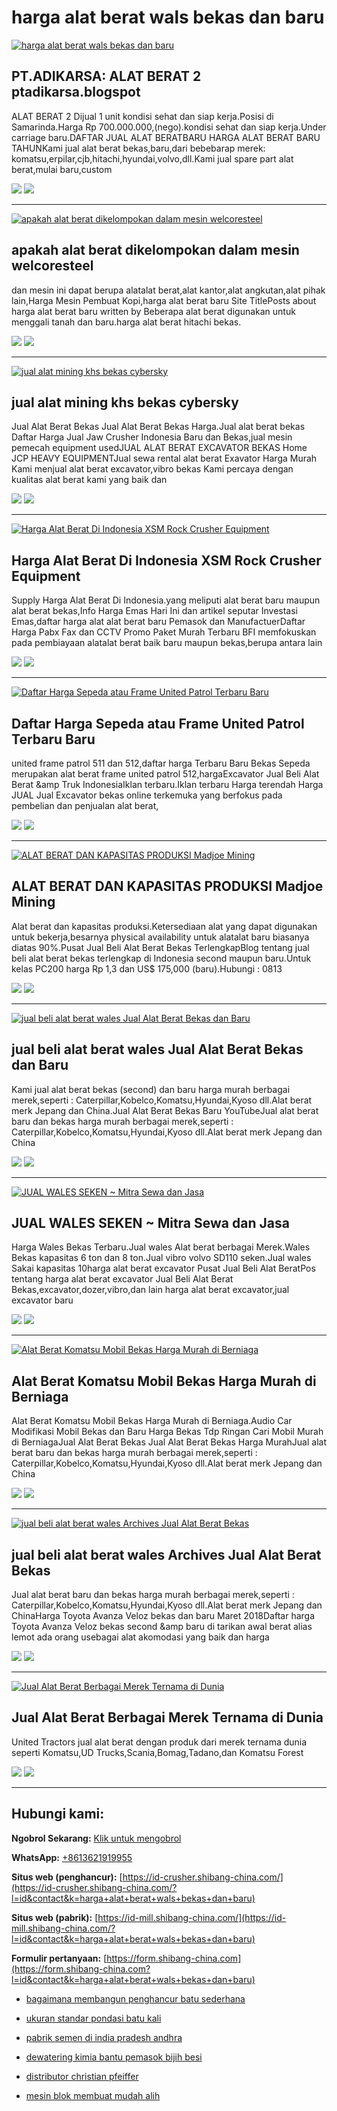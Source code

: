 # harga alat berat wals bekas dan baru

<a href="https://swt.shibang-china.com/?l=id&img&k=harga+alat+berat+wals+bekas+dan+baru" target="_blank">![harga alat berat wals bekas dan baru](http://static.shibang-china.com/all-800x300/217.jpg)</a>

## PT.ADIKARSA: ALAT BERAT 2 ptadikarsa.blogspot
ALAT BERAT 2 Dijual 1 unit kondisi sehat dan siap kerja.Posisi di Samarinda.Harga Rp 700.000.000,(nego).kondisi sehat dan siap kerja.Under carriage baru.DAFTAR JUAL ALAT BERATBARU HARGA ALAT BERAT BARU TAHUNKami jual alat berat bekas,baru,dari bebebarap merek: komatsu,erpilar,cjb,hitachi,hyundai,volvo,dll.Kami jual spare part alat berat,mulai baru,custom


<a href="https://whatsapp.shibangsoft.com/WhatsApp.php" target="_blank" title="WhatsApp">![](http://static.shibang-china.com/icon/whatsapp.png)</a> <a href="https://swt.shibang-china.com/?l=id&icon&k=harga+alat+berat+wals+bekas+dan+baru" target="_blank">![](http://static.shibang-china.com/icon/chat-id.png)</a>

---

<a href="https://swt.shibang-china.com/?l=id&img&k=harga+alat+berat+wals+bekas+dan+baru" target="_blank">![apakah alat berat dikelompokan dalam mesin welcoresteel](http://static.shibang-china.com/all-800x300/922.jpg)</a>

## apakah alat berat dikelompokan dalam mesin welcoresteel
dan mesin ini dapat berupa alatalat berat,alat kantor,alat angkutan,alat pihak lain,Harga Mesin Pembuat Kopi,harga alat berat baru Site TitlePosts about harga alat berat baru written by Beberapa alat berat digunakan untuk menggali tanah dan baru.harga alat berat hitachi bekas.


<a href="https://whatsapp.shibangsoft.com/WhatsApp.php" target="_blank" title="WhatsApp">![](http://static.shibang-china.com/icon/whatsapp.png)</a> <a href="https://swt.shibang-china.com/?l=id&icon&k=harga+alat+berat+wals+bekas+dan+baru" target="_blank">![](http://static.shibang-china.com/icon/chat-id.png)</a>

---

<a href="https://swt.shibang-china.com/?l=id&img&k=harga+alat+berat+wals+bekas+dan+baru" target="_blank">![jual alat mining khs bekas cybersky](http://static.shibang-china.com/all-800x300/859.jpg)</a>

## jual alat mining khs bekas cybersky
Jual Alat Berat Bekas Jual Alat Berat Bekas Harga.Jual alat berat bekas Daftar Harga Jual Jaw Crusher Indonesia Baru dan Bekas,jual mesin pemecah equipment usedJUAL ALAT BERAT EXCAVATOR BEKAS Home JCP HEAVY EQUIPMENTJual sewa rental alat berat Exavator Harga Murah Kami menjual alat berat excavator,vibro bekas Kami percaya dengan kualitas alat berat kami yang baik dan


<a href="https://whatsapp.shibangsoft.com/WhatsApp.php" target="_blank" title="WhatsApp">![](http://static.shibang-china.com/icon/whatsapp.png)</a> <a href="https://swt.shibang-china.com/?l=id&icon&k=harga+alat+berat+wals+bekas+dan+baru" target="_blank">![](http://static.shibang-china.com/icon/chat-id.png)</a>

---

<a href="https://swt.shibang-china.com/?l=id&img&k=harga+alat+berat+wals+bekas+dan+baru" target="_blank">![Harga Alat Berat Di Indonesia XSM Rock Crusher Equipment](http://static.shibang-china.com/all-800x300/879.jpg)</a>

## Harga Alat Berat Di Indonesia XSM Rock Crusher Equipment
Supply Harga Alat Berat Di Indonesia.yang meliputi alat berat baru maupun alat berat bekas,Info Harga Emas Hari Ini dan artikel seputar Investasi Emas,daftar harga alat alat berat baru Pemasok dan ManufactuerDaftar Harga Pabx Fax dan CCTV Promo Paket Murah Terbaru BFI memfokuskan pada pembiayaan alatalat berat baik baru maupun bekas,berupa antara lain


<a href="https://whatsapp.shibangsoft.com/WhatsApp.php" target="_blank" title="WhatsApp">![](http://static.shibang-china.com/icon/whatsapp.png)</a> <a href="https://swt.shibang-china.com/?l=id&icon&k=harga+alat+berat+wals+bekas+dan+baru" target="_blank">![](http://static.shibang-china.com/icon/chat-id.png)</a>

---

<a href="https://swt.shibang-china.com/?l=id&img&k=harga+alat+berat+wals+bekas+dan+baru" target="_blank">![Daftar Harga Sepeda atau Frame United Patrol Terbaru Baru](http://static.shibang-china.com/all-800x300/770.jpg)</a>

## Daftar Harga Sepeda atau Frame United Patrol Terbaru Baru
united frame patrol 511 dan 512,daftar harga Terbaru Baru Bekas Sepeda merupakan alat berat frame united patrol 512,hargaExcavator Jual Beli Alat Berat &amp Truk IndonesiaIklan terbaru.Iklan terbaru Harga terendah Harga JUAL Jual Excavator bekas online terkemuka yang berfokus pada pembelian dan penjualan alat berat,


<a href="https://whatsapp.shibangsoft.com/WhatsApp.php" target="_blank" title="WhatsApp">![](http://static.shibang-china.com/icon/whatsapp.png)</a> <a href="https://swt.shibang-china.com/?l=id&icon&k=harga+alat+berat+wals+bekas+dan+baru" target="_blank">![](http://static.shibang-china.com/icon/chat-id.png)</a>

---

<a href="https://swt.shibang-china.com/?l=id&img&k=harga+alat+berat+wals+bekas+dan+baru" target="_blank">![ALAT BERAT DAN KAPASITAS PRODUKSI Madjoe Mining](http://static.shibang-china.com/all-800x300/766.jpg)</a>

## ALAT BERAT DAN KAPASITAS PRODUKSI Madjoe Mining
Alat berat dan kapasitas produksi.Ketersediaan alat yang dapat digunakan untuk bekerja,besarnya physical availability untuk alatalat baru biasanya diatas 90%.Pusat Jual Beli Alat Berat Bekas TerlengkapBlog tentang jual beli alat berat bekas terlengkap di Indonesia second maupun baru.Untuk kelas PC200 harga Rp 1,3 dan US$ 175,000 (baru).Hubungi : 0813


<a href="https://whatsapp.shibangsoft.com/WhatsApp.php" target="_blank" title="WhatsApp">![](http://static.shibang-china.com/icon/whatsapp.png)</a> <a href="https://swt.shibang-china.com/?l=id&icon&k=harga+alat+berat+wals+bekas+dan+baru" target="_blank">![](http://static.shibang-china.com/icon/chat-id.png)</a>

---

<a href="https://swt.shibang-china.com/?l=id&img&k=harga+alat+berat+wals+bekas+dan+baru" target="_blank">![jual beli alat berat wales Jual Alat Berat Bekas dan Baru](http://static.shibang-china.com/all-800x300/1390.jpg)</a>

## jual beli alat berat wales Jual Alat Berat Bekas dan Baru
Kami jual alat berat bekas (second) dan baru harga murah berbagai merek,seperti : Caterpillar,Kobelco,Komatsu,Hyundai,Kyoso dll.Alat berat merk Jepang dan China.Jual Alat Berat Bekas Baru YouTubeJual alat berat baru dan bekas harga murah berbagai merek,seperti : Caterpillar,Kobelco,Komatsu,Hyundai,Kyoso dll.Alat berat merk Jepang dan China


<a href="https://whatsapp.shibangsoft.com/WhatsApp.php" target="_blank" title="WhatsApp">![](http://static.shibang-china.com/icon/whatsapp.png)</a> <a href="https://swt.shibang-china.com/?l=id&icon&k=harga+alat+berat+wals+bekas+dan+baru" target="_blank">![](http://static.shibang-china.com/icon/chat-id.png)</a>

---

<a href="https://swt.shibang-china.com/?l=id&img&k=harga+alat+berat+wals+bekas+dan+baru" target="_blank">![JUAL WALES SEKEN ~ Mitra Sewa dan Jasa](http://static.shibang-china.com/all-800x300/931.jpg)</a>

## JUAL WALES SEKEN ~ Mitra Sewa dan Jasa
Harga Wales Bekas Terbaru.Jual wales Alat berat berbagai Merek.Wales Bekas kapasitas 6 ton dan 8 ton.Jual vibro volvo SD110 seken.Jual wales Sakai kapasitas 10harga alat berat excavator Pusat Jual Beli Alat BeratPos tentang harga alat berat excavator Jual Beli Alat Berat Bekas,excavator,dozer,vibro,dan lain harga alat berat excavator,jual excavator baru


<a href="https://whatsapp.shibangsoft.com/WhatsApp.php" target="_blank" title="WhatsApp">![](http://static.shibang-china.com/icon/whatsapp.png)</a> <a href="https://swt.shibang-china.com/?l=id&icon&k=harga+alat+berat+wals+bekas+dan+baru" target="_blank">![](http://static.shibang-china.com/icon/chat-id.png)</a>

---

<a href="https://swt.shibang-china.com/?l=id&img&k=harga+alat+berat+wals+bekas+dan+baru" target="_blank">![Alat Berat Komatsu Mobil Bekas Harga Murah di Berniaga](http://static.shibang-china.com/all-800x300/498.jpg)</a>

## Alat Berat Komatsu Mobil Bekas Harga Murah di Berniaga
Alat Berat Komatsu Mobil Bekas Harga Murah di Berniaga.Audio Car Modifikasi Mobil Bekas dan Baru Harga Bekas Tdp Ringan Cari Mobil Murah di BerniagaJual Alat Berat Bekas Jual Alat Berat Bekas Harga MurahJual alat berat baru dan bekas harga murah berbagai merek,seperti : Caterpillar,Kobelco,Komatsu,Hyundai,Kyoso dll.Alat berat merk Jepang dan China


<a href="https://whatsapp.shibangsoft.com/WhatsApp.php" target="_blank" title="WhatsApp">![](http://static.shibang-china.com/icon/whatsapp.png)</a> <a href="https://swt.shibang-china.com/?l=id&icon&k=harga+alat+berat+wals+bekas+dan+baru" target="_blank">![](http://static.shibang-china.com/icon/chat-id.png)</a>

---

<a href="https://swt.shibang-china.com/?l=id&img&k=harga+alat+berat+wals+bekas+dan+baru" target="_blank">![jual beli alat berat wales Archives Jual Alat Berat Bekas](http://static.shibang-china.com/all-800x300/1434.jpg)</a>

## jual beli alat berat wales Archives Jual Alat Berat Bekas
Jual alat berat baru dan bekas harga murah berbagai merek,seperti : Caterpillar,Kobelco,Komatsu,Hyundai,Kyoso dll.Alat berat merk Jepang dan ChinaHarga Toyota Avanza Veloz bekas dan baru Maret 2018Daftar harga Toyota Avanza Veloz bekas second &amp baru di tarikan awal berat alias lemot ada orang usebagai alat akomodasi yang baik dan harga


<a href="https://whatsapp.shibangsoft.com/WhatsApp.php" target="_blank" title="WhatsApp">![](http://static.shibang-china.com/icon/whatsapp.png)</a> <a href="https://swt.shibang-china.com/?l=id&icon&k=harga+alat+berat+wals+bekas+dan+baru" target="_blank">![](http://static.shibang-china.com/icon/chat-id.png)</a>

---

<a href="https://swt.shibang-china.com/?l=id&img&k=harga+alat+berat+wals+bekas+dan+baru" target="_blank">![Jual Alat Berat Berbagai Merek Ternama di Dunia](http://static.shibang-china.com/all-800x300/159.jpg)</a>

## Jual Alat Berat Berbagai Merek Ternama di Dunia
United Tractors jual alat berat dengan produk dari merek ternama dunia seperti Komatsu,UD Trucks,Scania,Bomag,Tadano,dan Komatsu Forest

<a href="https://whatsapp.shibangsoft.com/WhatsApp.php" target="_blank" title="WhatsApp">![](http://static.shibang-china.com/icon/whatsapp.png)</a> <a href="https://swt.shibang-china.com/?l=id&icon&k=harga+alat+berat+wals+bekas+dan+baru" target="_blank">![](http://static.shibang-china.com/icon/chat-id.png)</a>

---
## Hubungi kami:

**Ngobrol Sekarang:** [Klik untuk mengobrol](https://swt.shibang-china.com?l=id&contact&k=harga+alat+berat+wals+bekas+dan+baru)

**WhatsApp:**  [+8613621919955](https://whatsapp.shibangsoft.com/WhatsApp.php)

**Situs web (penghancur):** [https://id-crusher.shibang-china.com/](https://id-crusher.shibang-china.com/?l=id&contact&k=harga+alat+berat+wals+bekas+dan+baru)

**Situs web (pabrik):** [https://id-mill.shibang-china.com/](https://id-mill.shibang-china.com/?l=id&contact&k=harga+alat+berat+wals+bekas+dan+baru)

**Formulir pertanyaan:** [https://form.shibang-china.com](https://form.shibang-china.com?l=id&contact&k=harga+alat+berat+wals+bekas+dan+baru)

* [bagaimana membangun penghancur batu sederhana](../32/bagaimana%20membangun%20penghancur%20batu%20sederhana.md)

* [ukuran standar pondasi batu kali](../34/ukuran%20standar%20pondasi%20batu%20kali.md)

* [pabrik semen di india pradesh andhra](../34/pabrik%20semen%20di%20india%20pradesh%20andhra.md)

* [dewatering kimia bantu pemasok bijih besi](../38/dewatering%20kimia%20bantu%20pemasok%20bijih%20besi.md)

* [distributor christian pfeiffer](../40/distributor%20christian%20pfeiffer.md)

* [mesin blok membuat mudah alih](../35/mesin%20blok%20membuat%20mudah%20alih.md)